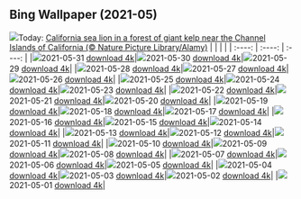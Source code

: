 ## Bing Wallpaper (2021-05)
![](https://www.bing.com/th?id=OHR.SeaDog_EN-US8346901369_UHD.jpg&w=1000)Today: [California sea lion in a forest of giant kelp near the Channel Islands of California (© Nature Picture Library/Alamy)](https://www.bing.com/th?id=OHR.SeaDog_EN-US8346901369_UHD.jpg)
|      |      |      |
| :----: | :----: | :----: |
|![](https://www.bing.com/th?id=OHR.SeaDog_EN-US8346901369_UHD.jpg&pid=hp&w=384&h=216&rs=1&c=4)2021-05-31 [download 4k](https://www.bing.com/th?id=OHR.SeaDog_EN-US8346901369_UHD.jpg)|![](https://www.bing.com/th?id=OHR.RedAlley_EN-US8215991251_UHD.jpg&pid=hp&w=384&h=216&rs=1&c=4)2021-05-30 [download 4k](https://www.bing.com/th?id=OHR.RedAlley_EN-US8215991251_UHD.jpg)|![](https://www.bing.com/th?id=OHR.CowbirdsEgg_EN-US8103879720_UHD.jpg&pid=hp&w=384&h=216&rs=1&c=4)2021-05-29 [download 4k](https://www.bing.com/th?id=OHR.CowbirdsEgg_EN-US8103879720_UHD.jpg)|
|![](https://www.bing.com/th?id=OHR.ICanHearIt_EN-US7945824197_UHD.jpg&pid=hp&w=384&h=216&rs=1&c=4)2021-05-28 [download 4k](https://www.bing.com/th?id=OHR.ICanHearIt_EN-US7945824197_UHD.jpg)|![](https://www.bing.com/th?id=OHR.TearDropEclipse_EN-US7861293677_UHD.jpg&pid=hp&w=384&h=216&rs=1&c=4)2021-05-27 [download 4k](https://www.bing.com/th?id=OHR.TearDropEclipse_EN-US7861293677_UHD.jpg)|![](https://www.bing.com/th?id=OHR.TowelDay_EN-US7748070759_UHD.jpg&pid=hp&w=384&h=216&rs=1&c=4)2021-05-26 [download 4k](https://www.bing.com/th?id=OHR.TowelDay_EN-US7748070759_UHD.jpg)|
|![](https://www.bing.com/th?id=OHR.AarhusInfinite_EN-US7607613784_UHD.jpg&pid=hp&w=384&h=216&rs=1&c=4)2021-05-25 [download 4k](https://www.bing.com/th?id=OHR.AarhusInfinite_EN-US7607613784_UHD.jpg)|![](https://www.bing.com/th?id=OHR.RoseRoom_EN-US7194472524_UHD.jpg&pid=hp&w=384&h=216&rs=1&c=4)2021-05-24 [download 4k](https://www.bing.com/th?id=OHR.RoseRoom_EN-US7194472524_UHD.jpg)|![](https://www.bing.com/th?id=OHR.CapeofTossa_EN-US6969132211_UHD.jpg&pid=hp&w=384&h=216&rs=1&c=4)2021-05-23 [download 4k](https://www.bing.com/th?id=OHR.CapeofTossa_EN-US6969132211_UHD.jpg)|
|![](https://www.bing.com/th?id=OHR.WhoopingCranes_EN-US5576295451_UHD.jpg&pid=hp&w=384&h=216&rs=1&c=4)2021-05-22 [download 4k](https://www.bing.com/th?id=OHR.WhoopingCranes_EN-US5576295451_UHD.jpg)|![](https://www.bing.com/th?id=OHR.BeeLotus_EN-US7861856689_UHD.jpg&pid=hp&w=384&h=216&rs=1&c=4)2021-05-21 [download 4k](https://www.bing.com/th?id=OHR.BeeLotus_EN-US7861856689_UHD.jpg)|![](https://www.bing.com/th?id=OHR.RoanRhododendron_EN-US8777664012_UHD.jpg&pid=hp&w=384&h=216&rs=1&c=4)2021-05-20 [download 4k](https://www.bing.com/th?id=OHR.RoanRhododendron_EN-US8777664012_UHD.jpg)|
|![](https://www.bing.com/th?id=OHR.PompidouMalaga_EN-US7695811401_UHD.jpg&pid=hp&w=384&h=216&rs=1&c=4)2021-05-19 [download 4k](https://www.bing.com/th?id=OHR.PompidouMalaga_EN-US7695811401_UHD.jpg)|![](https://www.bing.com/th?id=OHR.Alesund_EN-US7597098434_UHD.jpg&pid=hp&w=384&h=216&rs=1&c=4)2021-05-18 [download 4k](https://www.bing.com/th?id=OHR.Alesund_EN-US7597098434_UHD.jpg)|![](https://www.bing.com/th?id=OHR.Guatape_EN-US7463341939_UHD.jpg&pid=hp&w=384&h=216&rs=1&c=4)2021-05-17 [download 4k](https://www.bing.com/th?id=OHR.Guatape_EN-US7463341939_UHD.jpg)|
|![](https://www.bing.com/th?id=OHR.ParanalStars_EN-US4851647464_UHD.jpg&pid=hp&w=384&h=216&rs=1&c=4)2021-05-16 [download 4k](https://www.bing.com/th?id=OHR.ParanalStars_EN-US4851647464_UHD.jpg)|![](https://www.bing.com/th?id=OHR.AltaFloresta_EN-US4736416258_UHD.jpg&pid=hp&w=384&h=216&rs=1&c=4)2021-05-15 [download 4k](https://www.bing.com/th?id=OHR.AltaFloresta_EN-US4736416258_UHD.jpg)|![](https://www.bing.com/th?id=OHR.ShikisaiBiei_EN-US4615475287_UHD.jpg&pid=hp&w=384&h=216&rs=1&c=4)2021-05-14 [download 4k](https://www.bing.com/th?id=OHR.ShikisaiBiei_EN-US4615475287_UHD.jpg)|
|![](https://www.bing.com/th?id=OHR.LimerickDay_EN-US4512689467_UHD.jpg&pid=hp&w=384&h=216&rs=1&c=4)2021-05-13 [download 4k](https://www.bing.com/th?id=OHR.LimerickDay_EN-US4512689467_UHD.jpg)|![](https://www.bing.com/th?id=OHR.GrinnellGlacier_EN-US4427090483_UHD.jpg&pid=hp&w=384&h=216&rs=1&c=4)2021-05-12 [download 4k](https://www.bing.com/th?id=OHR.GrinnellGlacier_EN-US4427090483_UHD.jpg)|![](https://www.bing.com/th?id=OHR.Hokulea_EN-US8698576653_UHD.jpg&pid=hp&w=384&h=216&rs=1&c=4)2021-05-11 [download 4k](https://www.bing.com/th?id=OHR.Hokulea_EN-US8698576653_UHD.jpg)|
|![](https://www.bing.com/th?id=OHR.OtterMom_EN-US8059433484_UHD.jpg&pid=hp&w=384&h=216&rs=1&c=4)2021-05-10 [download 4k](https://www.bing.com/th?id=OHR.OtterMom_EN-US8059433484_UHD.jpg)|![](https://www.bing.com/th?id=OHR.LimosaLimosa_EN-US4076563094_UHD.jpg&pid=hp&w=384&h=216&rs=1&c=4)2021-05-09 [download 4k](https://www.bing.com/th?id=OHR.LimosaLimosa_EN-US4076563094_UHD.jpg)|![](https://www.bing.com/th?id=OHR.MaineWetland_EN-US3940841989_UHD.jpg&pid=hp&w=384&h=216&rs=1&c=4)2021-05-08 [download 4k](https://www.bing.com/th?id=OHR.MaineWetland_EN-US3940841989_UHD.jpg)|
|![](https://www.bing.com/th?id=OHR.NurseMask_EN-US2085492290_UHD.jpg&pid=hp&w=384&h=216&rs=1&c=4)2021-05-07 [download 4k](https://www.bing.com/th?id=OHR.NurseMask_EN-US2085492290_UHD.jpg)|![](https://www.bing.com/th?id=OHR.Cholula_EN-US2015612893_UHD.jpg&pid=hp&w=384&h=216&rs=1&c=4)2021-05-06 [download 4k](https://www.bing.com/th?id=OHR.Cholula_EN-US2015612893_UHD.jpg)|![](https://www.bing.com/th?id=OHR.StarWarsSeal_EN-US1938844381_UHD.jpg&pid=hp&w=384&h=216&rs=1&c=4)2021-05-05 [download 4k](https://www.bing.com/th?id=OHR.StarWarsSeal_EN-US1938844381_UHD.jpg)|
|![](https://www.bing.com/th?id=OHR.TeacherHeart_EN-US1874465116_UHD.jpg&pid=hp&w=384&h=216&rs=1&c=4)2021-05-04 [download 4k](https://www.bing.com/th?id=OHR.TeacherHeart_EN-US1874465116_UHD.jpg)|![](https://www.bing.com/th?id=OHR.LaughingZebras_EN-US1800178960_UHD.jpg&pid=hp&w=384&h=216&rs=1&c=4)2021-05-03 [download 4k](https://www.bing.com/th?id=OHR.LaughingZebras_EN-US1800178960_UHD.jpg)|![](https://www.bing.com/th?id=OHR.GGTeaGarden_EN-US1647173456_UHD.jpg&pid=hp&w=384&h=216&rs=1&c=4)2021-05-02 [download 4k](https://www.bing.com/th?id=OHR.GGTeaGarden_EN-US1647173456_UHD.jpg)|
|![](https://www.bing.com/th?id=OHR.SpiritHarlem_EN-US1474494856_UHD.jpg&pid=hp&w=384&h=216&rs=1&c=4)2021-05-01 [download 4k](https://www.bing.com/th?id=OHR.SpiritHarlem_EN-US1474494856_UHD.jpg)|